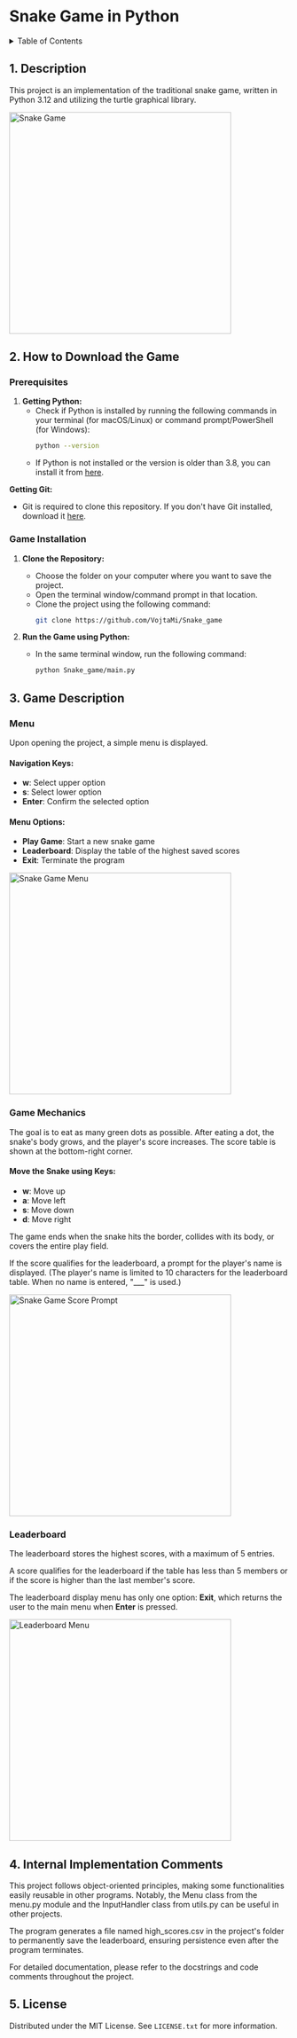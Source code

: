 # Snake Game in Python

<!-- TABLE OF CONTENTS -->
<details>
  <summary>Table of Contents</summary>
  <ol>
    <li>
      <a href="#1-description">Description</a>
    </li>
    <li>
      <a href="#2-how-to-download-the-game">How to Download the Game</a>
      <ul>
        <li><a href="#prerequisites">Prerequisites</a></li>
        <li><a href="#game-installation">Game Installation</a></li>
      </ul>
    </li>
    <li>
        <a href="#3-game-description">Game Description</a>
        <ul>
          <li><a href="#menu">Menu</a></li>
         <li><a href="#game-mechanics">Game Mechanics</a></li>
         <li><a href="#leaderboard">Leaderboard</a></li>
        </ul>
    </li>
    <li>
        <a href="#4-internal-implementation-comments">Internal Implementation Comments</a>
    </li>
    <li><a href="#5-license">License</a></li>
  </ol>
</details>

## 1. Description

This project is an implementation of the traditional snake game, written in Python 3.12 and utilizing the turtle graphical library.

<img src="https://github.com/VojtaMi/Snake_game/assets/146477483/d8eb0462-b13d-439d-8362-b79de1d56c8e" alt="Snake Game" width="400">


## 2. How to Download the Game

### Prerequisites

1. **Getting Python:**
   - Check if Python is installed by running the following commands in your terminal (for macOS/Linux) or command prompt/PowerShell (for Windows):
     ```sh
     python --version
     ```
   - If Python is not installed or the version is older than 3.8, you can install it from [here](https://www.python.org/).

 **Getting Git:**
   - Git is required to clone this repository. If you don't have Git installed, download it [here](https://git-scm.com/downloads).

### Game Installation

1. **Clone the Repository:**
   - Choose the folder on your computer where you want to save the project.
   - Open the terminal window/command prompt in that location.
   - Clone the project using the following command:
     ```sh
     git clone https://github.com/VojtaMi/Snake_game
     ```

2. **Run the Game using Python:**
   - In the same terminal window, run the following command:
     ```sh
     python Snake_game/main.py
     ```

## 3. Game Description

### Menu

Upon opening the project, a simple menu is displayed.

#### Navigation Keys:
- **w**: Select upper option
- **s**: Select lower option
- **Enter**: Confirm the selected option

#### Menu Options:
- **Play Game**: Start a new snake game
- **Leaderboard**: Display the table of the highest saved scores
- **Exit**: Terminate the program

<img src="https://github.com/VojtaMi/Snake_game/assets/146477483/1bf5fbb5-067a-4084-a3a7-128f1cc1a80a" alt="Snake Game Menu" width="400">

### Game Mechanics

The goal is to eat as many green dots as possible. After eating a dot, the snake's body grows, and the player's score increases. The score table is shown at the bottom-right corner.

#### Move the Snake using Keys:
- **w**: Move up
- **a**: Move left
- **s**: Move down
- **d**: Move right

The game ends when the snake hits the border, collides with its body, or covers the entire play field.

If the score qualifies for the leaderboard, a prompt for the player's name is displayed. (The player's name is limited to 10 characters for the leaderboard table. When no name is entered, "___" is used.)

<img src="https://github.com/VojtaMi/Snake_game/assets/146477483/4912366e-cad0-4512-babb-b6cfc8345271" alt="Snake Game Score Prompt" width="400">

### Leaderboard

The leaderboard stores the highest scores, with a maximum of 5 entries.

A score qualifies for the leaderboard if the table has less than 5 members or if the score is higher than the last member's score.

The leaderboard display menu has only one option: **Exit**, which returns the user to the main menu when **Enter** is pressed.

<img src="https://github.com/VojtaMi/Snake_game/assets/146477483/3e12f777-83fc-4481-99f8-31f8f1ec468f" alt="Leaderboard Menu" width="400">

## 4. Internal Implementation Comments

This project follows object-oriented principles, making some functionalities easily reusable in other programs. Notably, the Menu class from the menu.py module and the InputHandler class from utils.py can be useful in other projects.

The program generates a file named high_scores.csv in the project's folder to permanently save the leaderboard, ensuring persistence even after the program terminates.

For detailed documentation, please refer to the docstrings and code comments throughout the project.

## 5. License

Distributed under the MIT License. See `LICENSE.txt` for more information.


